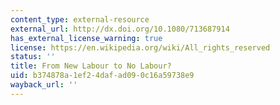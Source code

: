 ```yaml
---
content_type: external-resource
external_url: http://dx.doi.org/10.1080/713687914
has_external_license_warning: true
license: https://en.wikipedia.org/wiki/All_rights_reserved
status: ''
title: From New Labour to No Labour?
uid: b374878a-1ef2-4daf-ad09-0c16a59738e9
wayback_url: ''
---
```

